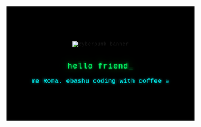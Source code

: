 <!-- Roma -->

<div align="center" style="background-color:#000000; padding:80px 0; font-family:'Courier New', monospace;">

<!-- Баннер -->
<p align="center">
  <img src="https://i.gifer.com/BjPl.gif" alt="cyberpunk banner"/>
</p>

<!-- Анимация для мигания -->
<style>
@keyframes flicker {
  0%, 18%, 22%, 25%, 53%, 57%, 100% {
    opacity: 1;
  }
  20%, 24%, 55% {
    opacity: 0.3;
  }
}
</style>

<!-- Мигающий зелёный текст -->
<h2 style="color:#00ff66; text-shadow: 0 0 5px #00ff66, 0 0 20px #009933; font-weight:normal; letter-spacing:1px; margin-top:40px; animation: flicker 2s infinite;">
  hello friend_
</h2>

<!-- Подпись -->
<p style="color:#00ffff; font-size:17px; text-shadow: 0 0 6px #00cccc;">
  me Roma. ebashu coding with coffee ☕
</p>

</div>